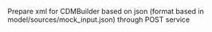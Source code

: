 Prepare xml for CDMBuilder based on json (format based in model/sources/mock_input.json) through POST service